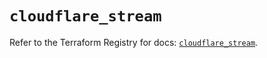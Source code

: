 # `cloudflare_stream`

Refer to the Terraform Registry for docs: [`cloudflare_stream`](https://registry.terraform.io/providers/cloudflare/cloudflare/5.8.2/docs/resources/stream).
